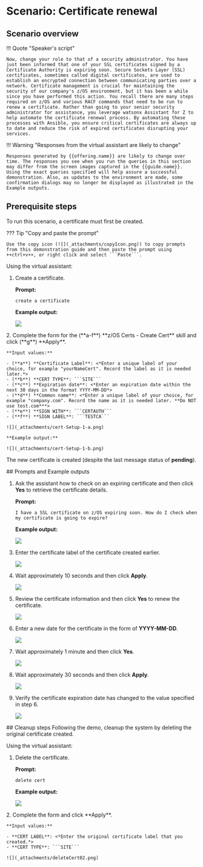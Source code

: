 # Scenario: Certificate renewal 
## Scenario overview
!!! Quote "Speaker's script"

    Now, change your role to that of a security administrator. You have just been informed that one of your SSL certificates signed by a Certificate Authority is expiring soon. Secure Sockets Layer (SSL) certificates, sometimes called digital certificates, are used to establish an encrypted connection between communicating parties over a network. Certificate management is crucial for maintaining the security of our company's z/OS environment, but it has been a while since you have performed this action. You recall there are many steps required on z/OS and various RACF commands that need to be run to renew a certificate. Rather than going to your senior security administrator for assistance, you leverage watsonx Assistant for Z to help automate the certificate renewal process. By automating these processes with Ansible, you ensure critical certificates are always up to date and reduce the risk of expired certificates disrupting your services.

!!! Warning "Responses from the virtual assistant are likely to change"

    Responses generated by {{offering.name}} are likely to change over time. The responses you see when you run the queries in this section may differ from the screen images captured in the {{guide.name}}. Using the exact queries specified will help assure a successful demonstration. Also, as updates to the environment are made, some confirmation dialogs may no longer be displayed as illustrated in the Example outputs.

<div style="page-break-after: always;"></div>

## Prerequisite steps
To run this scenario, a certificate must first be created. 

??? Tip "Copy and paste the prompt"

    Use the copy icon (![](_attachments/copyIcon.png)) to copy prompts from this demonstration guide and then paste the prompt using ++ctrl+v++, or right click and select ```Paste```.

Using the virtual assistant:

1. Create a certificate.
    
    **Prompt:**

    ```
    create a certificate
    ```
    **Example output:**

    ![](_attachments/cert-Setup001a.png)

<div style="page-break-after: always;"></div>
2. Complete the form for the (**a-f**) **z/OS Certs - Create Cert** skill and click (**g**) **Apply**.
  
    **Input values:**

    - (**a**) **Certificate Label**: <*Enter a unique label of your choice, for example "yourNameCert". Record the label as it is needed later.*>
    - (**b**) **CERT TYPE**: ```SITE```
    - (**c**) **Expiration date**: <*Enter an expiration date within the next 30 days in the format YYYY-MM-DD*>
    - (**d**) **Common name**: <*Enter a unique label of your choice, for example "company.com". Record the name as it is needed later. **Do NOT use test.com***>
    - (**e**) **SIGN WITH**: ```CERTAUTH```
    - (**f**) **SIGN LABEL**: ```TESTCA```   

    ![](_attachments/cert-Setup-1-a.png)

    **Example output:**
    
    ![](_attachments/cert-Setup-1-b.png)

The new certificate is created (despite the last message status of **pending**).

<div style="page-break-after: always;"></div>
## Prompts and Example outputs

1. Ask the assistant how to check on an expiring certificate and then click **Yes** to retrieve the certificate details.

    **Prompt:**

    ```
    I have a SSL certificate on z/OS expiring soon. How do I check when my certificate is going to expire?
    ```

    **Example output:**

    ![](_attachments/cert-001a.png)

<div style="page-break-after: always;"></div>

3. Enter the certificate label of the certificate created earlier.
 
    ![](_attachments/cert-001b.png)

4. Wait approximately 10 seconds and then click **Apply**.

    ![](_attachments/cert-001-c.png)

5. Review the certificate information and then click **Yes** to renew the certificate.

    ![](_attachments/cert-002a.png)

<div style="page-break-after: always;"></div>

6. Enter a new date for the certificate in the form of **YYYY-MM-DD**.
    
    ![](_attachments/cert-002b.png)
 
7. Wait approximately 1 minute and then click **Yes**.

    ![](_attachments/cert-002c.png)

8. Wait approximately 30 seconds and then click **Apply**.

    ![](_attachments/cert-002d.png)

9. Verify the certificate expiration date has changed to the value specified in step 6.

    ![](_attachments/cert-002e.png)

<div style="page-break-after: always;"></div>
## Cleanup steps
Following the demo, cleanup the system by deleting the original certificate created.

Using the virtual assistant:

1. Delete the certificate.
  
    **Prompt:**

    ```
    delete cert
    ```

    **Example output:**

    ![](_attachments/deleteCert01.png)
<div style="page-break-after: always;"></div>
2. Complete the form and click **Apply**.
 
    **Input values:**

    - **CERT LABEL**: <*Enter the original certificate label that you created.*>
    - **CERT TYPE**: ```SITE```

    ![](_attachments/deleteCert02.png)
